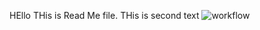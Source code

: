 HEllo THis is Read Me file.
THis is second text
![workflow](https://github.com/<UserName>/<RepositoryName>/actions/workflows/main.yml/badge.svg)